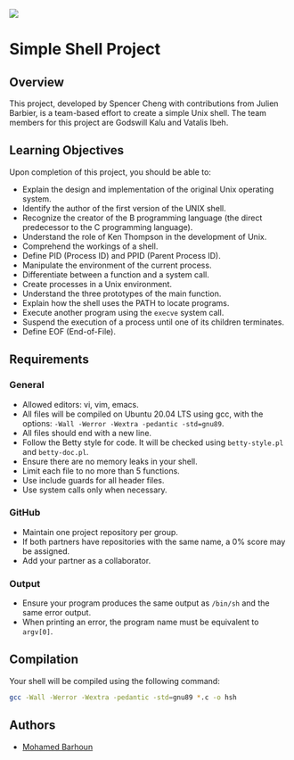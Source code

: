 ![](https://s3.amazonaws.com/intranet-projects-files/holbertonschool-low_level_programming/235/shell.jpeg)

# Simple Shell Project

## Overview
This project, developed by Spencer Cheng with contributions from Julien Barbier, is a team-based effort to create a simple Unix shell. The team members for this project are Godswill Kalu and Vatalis Ibeh.

## Learning Objectives
Upon completion of this project, you should be able to:

- Explain the design and implementation of the original Unix operating system.
- Identify the author of the first version of the UNIX shell.
- Recognize the creator of the B programming language (the direct predecessor to the C programming language).
- Understand the role of Ken Thompson in the development of Unix.
- Comprehend the workings of a shell.
- Define PID (Process ID) and PPID (Parent Process ID).
- Manipulate the environment of the current process.
- Differentiate between a function and a system call.
- Create processes in a Unix environment.
- Understand the three prototypes of the main function.
- Explain how the shell uses the PATH to locate programs.
- Execute another program using the `execve` system call.
- Suspend the execution of a process until one of its children terminates.
- Define EOF (End-of-File).

## Requirements

### General
- Allowed editors: vi, vim, emacs.
- All files will be compiled on Ubuntu 20.04 LTS using gcc, with the options: `-Wall -Werror -Wextra -pedantic -std=gnu89`.
- All files should end with a new line.
- Follow the Betty style for code. It will be checked using `betty-style.pl` and `betty-doc.pl`.
- Ensure there are no memory leaks in your shell.
- Limit each file to no more than 5 functions.
- Use include guards for all header files.
- Use system calls only when necessary.

### GitHub
- Maintain one project repository per group.
- If both partners have repositories with the same name, a 0% score may be assigned.
- Add your partner as a collaborator.

### Output
- Ensure your program produces the same output as `/bin/sh` and the same error output.
- When printing an error, the program name must be equivalent to `argv[0]`.

## Compilation
Your shell will be compiled using the following command:
```bash
gcc -Wall -Werror -Wextra -pedantic -std=gnu89 *.c -o hsh
```

## Authors

- [Mohamed Barhoun](https://github.com/FoNiXPr020)
